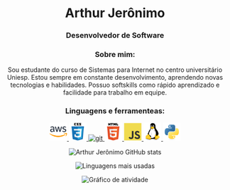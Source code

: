 <h1 align="center">Arthur Jerônimo</h1>
<h3 align="center">Desenvolvedor de Software</h3>

<h3 align="center">Sobre mim:</h3>
<p align="center">Sou estudante do curso de Sistemas para Internet no centro universitário Uniesp. Estou sempre em constante desenvolvimento, aprendendo novas tecnologias e habilidades. Possuo softskills como rápido aprendizado e facilidade para trabalho em equipe.</p>

<h3 align="center">Linguagens e ferramenteas:</h3>
<p align="center"> <a href="https://aws.amazon.com" target="_blank" rel="noreferrer"> <img src="https://raw.githubusercontent.com/devicons/devicon/master/icons/amazonwebservices/amazonwebservices-original-wordmark.svg" alt="aws" width="40" height="40"/> </a> <a href="https://www.w3schools.com/css/" target="_blank" rel="noreferrer"> <img src="https://raw.githubusercontent.com/devicons/devicon/master/icons/css3/css3-original-wordmark.svg" alt="css3" width="40" height="40"/> </a> <a href="https://git-scm.com/" target="_blank" rel="noreferrer"> <img src="https://www.vectorlogo.zone/logos/git-scm/git-scm-icon.svg" alt="git" width="40" height="40"/> </a> <a href="https://www.w3.org/html/" target="_blank" rel="noreferrer"> <img src="https://raw.githubusercontent.com/devicons/devicon/master/icons/html5/html5-original-wordmark.svg" alt="html5" width="40" height="40"/> </a> <a href="https://developer.mozilla.org/en-US/docs/Web/JavaScript" target="_blank" rel="noreferrer"> <img src="https://raw.githubusercontent.com/devicons/devicon/master/icons/javascript/javascript-original.svg" alt="javascript" width="40" height="40"/> </a> <a href="https://www.linux.org/" target="_blank" rel="noreferrer"> <img src="https://raw.githubusercontent.com/devicons/devicon/master/icons/linux/linux-original.svg" alt="linux" width="40" height="40"/> </a> <a href="https://developer.apple.com/library/archive/documentation/Cocoa/Conceptual/ProgrammingWithObjectiveC/Introduction/Introduction.html" target="_blank" rel="noreferrer"> <img src="https://raw.githubusercontent.com/devicons/devicon/master/icons/python/python-original.svg" alt="python" width="40" height="40"/> </a> </p>

<p align="center">
  <img src="https://github-readme-stats.vercel.app/api?username=arthurjleite&show_icons=true&theme=tokyonight" alt="Arthur Jerônimo GitHub stats" />
</p>

<p align="center">
  <img src="https://github-readme-stats.vercel.app/api/top-langs/?username=arthurjleite&layout=compact&theme=tokyonight" alt="Linguagens mais usadas" />
</p>

<p align="center">
  <img src="https://github-readme-activity-graph.vercel.app/graph?username=arthurjleite&theme=tokyo-night" alt="Gráfico de atividade" />
</p>
